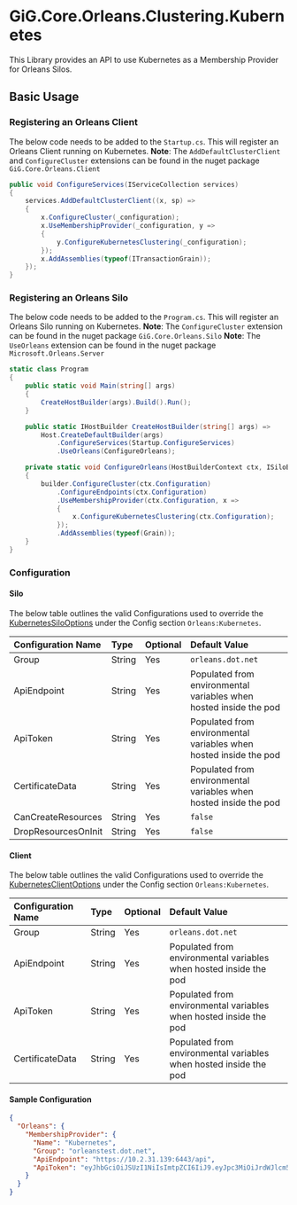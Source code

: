 # GiG.Core.Orleans.Clustering.Kubernetes

This Library provides an API to use Kubernetes as a Membership Provider for Orleans Silos.

## Basic Usage

### Registering an Orleans Client

The below code needs to be added to the `Startup.cs`. This will register an Orleans Client running on Kubernetes.
**Note**: The `AddDefaultClusterClient` and `ConfigureCluster` extensions can be found in the nuget package ```GiG.Core.Orleans.Client```

```csharp
public void ConfigureServices(IServiceCollection services)
{
    services.AddDefaultClusterClient((x, sp) =>
    {               
        x.ConfigureCluster(_configuration);
        x.UseMembershipProvider(_configuration, y =>
        {
            y.ConfigureKubernetesClustering(_configuration);
        });
        x.AddAssemblies(typeof(ITransactionGrain));
    });
}
```

### Registering an Orleans Silo

The below code needs to be added to the `Program.cs`. This will register an Orleans Silo running on Kubernetes.
**Note**: The `ConfigureCluster` extension can be found in the nuget package ```GiG.Core.Orleans.Silo```
**Note**: The `UseOrleans` extension can be found in the nuget package ```Microsoft.Orleans.Server```

```csharp
static class Program
{
    public static void Main(string[] args)
    {
        CreateHostBuilder(args).Build().Run();
    }

    public static IHostBuilder CreateHostBuilder(string[] args) =>
        Host.CreateDefaultBuilder(args)                                
            .ConfigureServices(Startup.ConfigureServices)
            .UseOrleans(ConfigureOrleans);

    private static void ConfigureOrleans(HostBuilderContext ctx, ISiloBuilder builder)
    {
        builder.ConfigureCluster(ctx.Configuration)               
            .ConfigureEndpoints(ctx.Configuration)
            .UseMembershipProvider(ctx.Configuration, x =>
            {
                x.ConfigureKubernetesClustering(ctx.Configuration);
            });
            .AddAssemblies(typeof(Grain));
    }
} 
```

### Configuration

#### Silo

The below table outlines the valid Configurations used to override the [KubernetesSiloOptions](../src/GiG.Core.Orleans.Clustering.Kubernetes/Abstractions/KubernetesSiloOptions.cs) under the Config section `Orleans:Kubernetes`.

| Configuration Name  | Type   | Optional | Default Value                                                     |
|:--------------------|:-------|:---------|:------------------------------------------------------------------|
| Group               | String | Yes      | `orleans.dot.net`                                                 |
| ApiEndpoint         | String | Yes      | Populated from environmental variables when hosted inside the pod |
| ApiToken            | String | Yes      | Populated from environmental variables when hosted inside the pod |
| CertificateData     | String | Yes      | Populated from environmental variables when hosted inside the pod |
| CanCreateResources  | String | Yes      | `false`                                                           |
| DropResourcesOnInit | String | Yes      | `false`                                                           |

#### Client

The below table outlines the valid Configurations used to override the [KubernetesClientOptions](../src/GiG.Core.Orleans.Clustering.Kubernetes/Abstractions/KubernetesClientOptions.cs) under the Config section `Orleans:Kubernetes`.

| Configuration Name  | Type   | Optional | Default Value                                                     |
|:--------------------|:-------|:---------|:------------------------------------------------------------------|
| Group               | String | Yes      | `orleans.dot.net`                                                 |
| ApiEndpoint         | String | Yes      | Populated from environmental variables when hosted inside the pod |
| ApiToken            | String | Yes      | Populated from environmental variables when hosted inside the pod |
| CertificateData     | String | Yes      | Populated from environmental variables when hosted inside the pod |

#### Sample Configuration

```json
{
  "Orleans": {
    "MembershipProvider": {
      "Name": "Kubernetes",
      "Group": "orleanstest.dot.net",
      "ApiEndpoint": "https://10.2.31.139:6443/api",
      "ApiToken": "eyJhbGciOiJSUzI1NiIsImtpZCI6IiJ9.eyJpc3MiOiJrdWJlcm5l0Iiwia3ViZXJuZXRlcy5pby9zZXJ2aWNlYWNjb3VudC9uYW1lc3BhY2UiOiJvcmxlYW5zdGVzdCIsImt1YmVybmV0ZXMuaW8vc2VydmljZWFjY291bnQvc2VjcmV0Lm5hbWUiOiJkZWZhdWx0LXRva2VuLWxwZDY3Iiwia3ViZXJuZXRlcy5pby9zZXJ2aWNlYWNjb3VudC9zZXJ2aWNlLWFjY291bnQubmFtZSI6ImRlZmF1bHQiLCJrdWJlcm5ldGVzLmlvL3NlcnZpY2VhY2NvdW50L3NlcnZpY2UtYWNjb3VudC51aWQiOiJhNjUxM2JjNi0wNmU1LTExZWEtYWI5MS1iODI3ZWJmNDhkMTAiLCJzdWIiOiJzeXN0ZW06c2VydmljZWFjY291bnQ6b3JsZWFuc3Rlc3Q6ZGVmYXVsdCJ9.eKLMILeRJdZRSf0S4flIfdM-cfomtc2WHbGnpLtubA-0g1-2QzVfyBxmRDUIIS8jpZs6x5wbP5fxy_ZFPIWHVhbBklqfMWmiix0iQoPi2vdzoIM7ofkKA6PRXahilpDuab2fwDaIOY6BDmJ8_ja-EdyFAjzcfAgZp71dtwmVM5YJJCWdMlqc4ifzjXt_ia6VP-17yG2mqY4-swSmMCulobr7rMHZQVrJlSGXstqwhKJP6KwFHmc52Sg184hECrEZ-kZnfJFIpWbeIX82mj6HDpONFDIBvOphn8hraAaVa3XwI70Zx7hMJza-L7zB7f-ZwK_189naNij-m5AUmMN-dg"
    }
  }
}
```